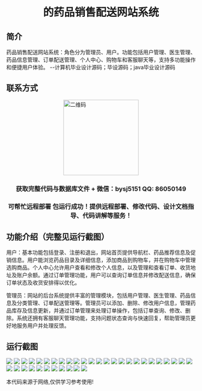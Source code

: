 <p><h1 align="center">的药品销售配送网站系统</h1></p>

## 简介
药品销售配送网站系统：角色分为管理员、用户。功能包括用户管理、医生管理、药品信息管理、订单配送管理、个人中心、购物车和客服聊天等，支持多功能操作和便捷用户体验。    --计算机毕业设计源码；毕设源码；java毕业设计源码


## 联系方式
<img src="https://bs-1329754181.cos.ap-shanghai.myqcloud.com/wx.jpg" alt="二维码" style="display: block; margin: 0 auto;" width="200px">
<p><h3 align="center">获取完整代码与数据库文件 + 微信：bysj5151 QQ: 86050149</h3></p>
<p><h3 align="center">可帮忙远程部署 包运行成功！提供远程部署、修改代码、设计文档指导、代码讲解等服务！</h3></p>

## 功能介绍（完整见运行截图）
用户：基本功能包括登录、注册和退出，网站首页提供导航栏、药品推荐信息及促销信息。用户能浏览药品目录及详细信息，添加商品到购物车，并在购物车中管理选购商品。个人中心允许用户查看和修改个人信息，以及管理和查看订单、收货地址及账户余额。通过订单管理功能，用户可以查询订单信息并修改配送信息，确保订单状态及收货安排得以优化。

管理员：网站的后台系统提供丰富的管理模块，包括用户管理、医生管理、药品信息及分类管理、订单配送管理等。管理员可以添加、删除、修改用户信息，管理药品库存及信息更新，并通过订单管理来处理订单操作，包括订单查询、修改、删除。系统还拥有客服聊天管理功能，支持问题状态查询与快速回复，帮助管理员更好地服务用户并处理反馈。


## 运行截图
![](https://bs-1329754181.cos.ap-shanghai.myqcloud.com/ssm/PharmaceuticalSalesDistributionWebsiteSystem/img/001.jpg)
![](https://bs-1329754181.cos.ap-shanghai.myqcloud.com/ssm/PharmaceuticalSalesDistributionWebsiteSystem/img/002.jpg)
![](https://bs-1329754181.cos.ap-shanghai.myqcloud.com/ssm/PharmaceuticalSalesDistributionWebsiteSystem/img/003.jpg)
![](https://bs-1329754181.cos.ap-shanghai.myqcloud.com/ssm/PharmaceuticalSalesDistributionWebsiteSystem/img/004.jpg)
![](https://bs-1329754181.cos.ap-shanghai.myqcloud.com/ssm/PharmaceuticalSalesDistributionWebsiteSystem/img/005.jpg)
![](https://bs-1329754181.cos.ap-shanghai.myqcloud.com/ssm/PharmaceuticalSalesDistributionWebsiteSystem/img/006.jpg)
![](https://bs-1329754181.cos.ap-shanghai.myqcloud.com/ssm/PharmaceuticalSalesDistributionWebsiteSystem/img/007.jpg)
![](https://bs-1329754181.cos.ap-shanghai.myqcloud.com/ssm/PharmaceuticalSalesDistributionWebsiteSystem/img/008.jpg)
![](https://bs-1329754181.cos.ap-shanghai.myqcloud.com/ssm/PharmaceuticalSalesDistributionWebsiteSystem/img/009.jpg)
![](https://bs-1329754181.cos.ap-shanghai.myqcloud.com/ssm/PharmaceuticalSalesDistributionWebsiteSystem/img/010.jpg)
![](https://bs-1329754181.cos.ap-shanghai.myqcloud.com/ssm/PharmaceuticalSalesDistributionWebsiteSystem/img/011.jpg)
![](https://bs-1329754181.cos.ap-shanghai.myqcloud.com/ssm/PharmaceuticalSalesDistributionWebsiteSystem/img/012.jpg)
![](https://bs-1329754181.cos.ap-shanghai.myqcloud.com/ssm/PharmaceuticalSalesDistributionWebsiteSystem/img/013.jpg)
![](https://bs-1329754181.cos.ap-shanghai.myqcloud.com/ssm/PharmaceuticalSalesDistributionWebsiteSystem/img/014.jpg)
![](https://bs-1329754181.cos.ap-shanghai.myqcloud.com/ssm/PharmaceuticalSalesDistributionWebsiteSystem/img/015.jpg)
![](https://bs-1329754181.cos.ap-shanghai.myqcloud.com/ssm/PharmaceuticalSalesDistributionWebsiteSystem/img/016.jpg)
![](https://bs-1329754181.cos.ap-shanghai.myqcloud.com/ssm/PharmaceuticalSalesDistributionWebsiteSystem/img/017.jpg)
![](https://bs-1329754181.cos.ap-shanghai.myqcloud.com/ssm/PharmaceuticalSalesDistributionWebsiteSystem/img/018.jpg)
![](https://bs-1329754181.cos.ap-shanghai.myqcloud.com/ssm/PharmaceuticalSalesDistributionWebsiteSystem/img/019.jpg)
![](https://bs-1329754181.cos.ap-shanghai.myqcloud.com/ssm/PharmaceuticalSalesDistributionWebsiteSystem/img/020.jpg)
![](https://bs-1329754181.cos.ap-shanghai.myqcloud.com/ssm/PharmaceuticalSalesDistributionWebsiteSystem/img/021.jpg)
![](https://bs-1329754181.cos.ap-shanghai.myqcloud.com/ssm/PharmaceuticalSalesDistributionWebsiteSystem/img/022.jpg)
![](https://bs-1329754181.cos.ap-shanghai.myqcloud.com/ssm/PharmaceuticalSalesDistributionWebsiteSystem/img/023.jpg)
![](https://bs-1329754181.cos.ap-shanghai.myqcloud.com/ssm/PharmaceuticalSalesDistributionWebsiteSystem/img/024.jpg)
![](https://bs-1329754181.cos.ap-shanghai.myqcloud.com/ssm/PharmaceuticalSalesDistributionWebsiteSystem/img/025.jpg)
![](https://bs-1329754181.cos.ap-shanghai.myqcloud.com/ssm/PharmaceuticalSalesDistributionWebsiteSystem/img/026.jpg)
![](https://bs-1329754181.cos.ap-shanghai.myqcloud.com/ssm/PharmaceuticalSalesDistributionWebsiteSystem/img/027.jpg)
![](https://bs-1329754181.cos.ap-shanghai.myqcloud.com/ssm/PharmaceuticalSalesDistributionWebsiteSystem/img/028.jpg)
![](https://bs-1329754181.cos.ap-shanghai.myqcloud.com/ssm/PharmaceuticalSalesDistributionWebsiteSystem/img/029.jpg)
![](https://bs-1329754181.cos.ap-shanghai.myqcloud.com/ssm/PharmaceuticalSalesDistributionWebsiteSystem/img/030.jpg)
![](https://bs-1329754181.cos.ap-shanghai.myqcloud.com/ssm/PharmaceuticalSalesDistributionWebsiteSystem/img/031.jpg)
![](https://bs-1329754181.cos.ap-shanghai.myqcloud.com/ssm/PharmaceuticalSalesDistributionWebsiteSystem/img/032.jpg)
![](https://bs-1329754181.cos.ap-shanghai.myqcloud.com/ssm/PharmaceuticalSalesDistributionWebsiteSystem/img/033.jpg)
![](https://bs-1329754181.cos.ap-shanghai.myqcloud.com/ssm/PharmaceuticalSalesDistributionWebsiteSystem/img/034.jpg)
![](https://bs-1329754181.cos.ap-shanghai.myqcloud.com/ssm/PharmaceuticalSalesDistributionWebsiteSystem/img/035.jpg)
![](https://bs-1329754181.cos.ap-shanghai.myqcloud.com/ssm/PharmaceuticalSalesDistributionWebsiteSystem/img/036.jpg)

<p>本代码来源于网络,仅供学习参考使用!</p>
